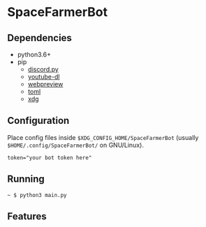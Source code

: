 # SpaceFarmerBot

## Dependencies
 - python3.6+
 - pip
   - [discord.py](https://github.com/Rapptz/discord.py)
   - [youtube-dl](https://github.com/rg3/youtube-dl)
   - [webpreview](https://github.com/ludbek/webpreview)
   - [toml](https://github.com/uiri/toml)
   - [xdg](https://github.com/srstevenson/xdg)

## Configuration
Place config files inside `$XDG_CONFIG_HOME/SpaceFarmerBot` (usually `$HOME/.config/SpaceFarmerBot/` on GNU/Linux).
```
token="your bot token here"
```

## Running
```
~ $ python3 main.py
```

## Features
